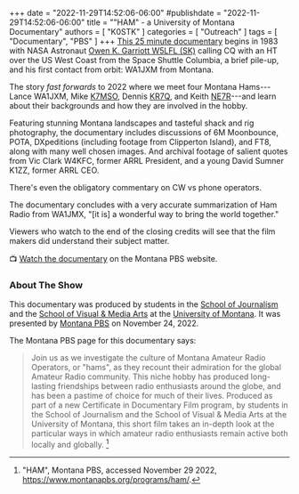 +++
date = "2022-11-29T14:52:06-06:00"
#publishdate = "2022-11-29T14:52:06-06:00"
title = "\"HAM\" - a University of Montana Documentary"
authors = [ "K0STK" ]
categories = [ "Outreach" ]
tags = [ "Documentary", "PBS" ]
+++
[This 25 minute documentary](https://www.montanapbs.org/programs/ham/)
begins in 1983 with NASA Astronaut 
[Owen K. Garriott W5LFL (SK)](https://silentkeyhq.com/main.php?p=bin/NSKALookup.php&dlnk=&call=W5LFL&uid=0351555394039246)
 calling CQ with an HT over the US West Coast
from the Space Shuttle Columbia, a brief pile-up, and his first contact
from orbit: WA1JXM from Montana.
<!--more-->

The story *fast forwards* to 2022 where we meet four Montana
Hams---Lance WA1JXM,
Mike [K7MSO](https://www.qrz.com/db/K7MSO),
Dennis [KR7Q](https://www.qrz.com/db/KR7Q),
and Keith [NE7R](https://www.qrz.com/db/NE7R)---and learn about
their backgrounds and how they are involved in the hobby.

Featuring stunning Montana landscapes and tasteful shack and rig
photography, the documentary includes discussions of 6M Moonbounce,
POTA, DXpeditions (including footage from Clipperton Island), and FT8,
along with many well chosen images. And archival footage of salient
quotes from Vic Clark W4KFC, former ARRL President, and a young David
Sumner K1ZZ, former ARRL CEO.

There's even the obligatory commentary on CW vs phone operators.

The documentary concludes with a very accurate summarization of
Ham Radio from WA1JMX, "[it is] a wonderful way to bring the world
together."

Viewers who watch to the end of the closing credits will see that the
film makers did understand their subject matter.

:tv: [Watch the documentary](https://www.montanapbs.org/programs/ham/) on the
Montana PBS website.

### About The Show

This documentary was produced by students in the
[School of Journalism](https://www.umt.edu/journalism/)
and the
[School of Visual & Media Arts](https://svma.umt.edu/)
at the [University of Montana](https://umt.edu/). It was presented by
[Montana PBS](https://www.montanapbs.org/) on November 24, 2022.

The Montana PBS page for this documentary says:

>Join us as we investigate the culture of Montana Amateur Radio Operators, or
>"hams", as they recount their admiration for the global Amateur Radio
>community.  This niche hobby has produced long-lasting friendships between
>radio enthusiasts around the globe, and has been a pastime of choice for much
>of their lives.  Produced as part of a new Certificate in Documentary Film
>program, by students in the School of Journalism and the School of Visual &
>Media Arts at the University of Montana, this short film takes an in-depth
>look at the particular ways in which amateur radio enthusiasts remain active
>both locally and globally. [^1]

[^1]: "HAM", Montana PBS, accessed November 29 2022, https://www.montanapbs.org/programs/ham/.
